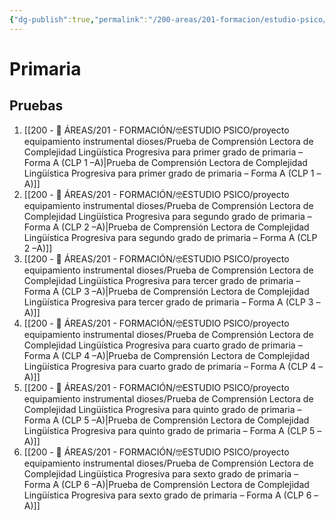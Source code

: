 ```yaml
---
{"dg-publish":true,"permalink":"/200-areas/201-formacion/estudio-psico/evaluacion-de-comprension-lectora/","dgPassFrontmatter":true}
---
```


# Primaria
## Pruebas
1. [[200 - 📌 ÁREAS/201 - FORMACIÓN/🤓ESTUDIO PSICO/proyecto equipamiento instrumental dioses/Prueba de Comprensión Lectora de Complejidad Lingüística Progresiva para primer grado de primaria – Forma A (CLP 1 –A)\|Prueba de Comprensión Lectora de Complejidad Lingüística Progresiva para primer grado de primaria – Forma A (CLP 1 –A)]]
2. [[200 - 📌 ÁREAS/201 - FORMACIÓN/🤓ESTUDIO PSICO/proyecto equipamiento instrumental dioses/Prueba de Comprensión Lectora de Complejidad Lingüística Progresiva para segundo grado de primaria – Forma A (CLP 2 –A)\|Prueba de Comprensión Lectora de Complejidad Lingüística Progresiva para segundo grado de primaria – Forma A (CLP 2 –A)]]
3. [[200 - 📌 ÁREAS/201 - FORMACIÓN/🤓ESTUDIO PSICO/proyecto equipamiento instrumental dioses/Prueba de Comprensión Lectora de Complejidad Lingüística Progresiva para tercer grado de primaria – Forma A (CLP 3 –A)\|Prueba de Comprensión Lectora de Complejidad Lingüística Progresiva para tercer grado de primaria – Forma A (CLP 3 –A)]]
4. [[200 - 📌 ÁREAS/201 - FORMACIÓN/🤓ESTUDIO PSICO/proyecto equipamiento instrumental dioses/Prueba de Comprensión Lectora de Complejidad Lingüística Progresiva para cuarto grado de primaria – Forma A (CLP 4 –A)\|Prueba de Comprensión Lectora de Complejidad Lingüística Progresiva para cuarto grado de primaria – Forma A (CLP 4 –A)]]
5. [[200 - 📌 ÁREAS/201 - FORMACIÓN/🤓ESTUDIO PSICO/proyecto equipamiento instrumental dioses/Prueba de Comprensión Lectora de Complejidad Lingüística Progresiva para quinto grado de primaria – Forma A (CLP 5 –A)\|Prueba de Comprensión Lectora de Complejidad Lingüística Progresiva para quinto grado de primaria – Forma A (CLP 5 –A)]]
6. [[200 - 📌 ÁREAS/201 - FORMACIÓN/🤓ESTUDIO PSICO/proyecto equipamiento instrumental dioses/Prueba de Comprensión Lectora de Complejidad Lingüística Progresiva para sexto grado de primaria – Forma A (CLP 6 –A)\|Prueba de Comprensión Lectora de Complejidad Lingüística Progresiva para sexto grado de primaria – Forma A (CLP 6 –A)]]